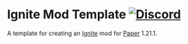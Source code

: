 Ignite Mod Template [![Discord](https://img.shields.io/discord/819522977586348052?style=for-the-badge)](https://discord.gg/rYpaxPFQrj)
===================

A template for creating an [Ignite](https://github.com/vectrix-space/ignite) 
mod for [Paper](https://papermc.io/) 1.21.1.
